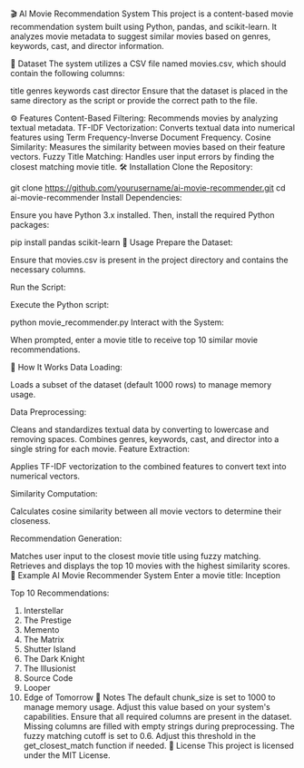 🎬 AI Movie Recommendation System
This project is a content-based movie recommendation system built using Python, pandas, and scikit-learn. It analyzes movie metadata to suggest similar movies based on genres, keywords, cast, and director information.

📂 Dataset
The system utilizes a CSV file named movies.csv, which should contain the following columns:

title
genres
keywords
cast
director
Ensure that the dataset is placed in the same directory as the script or provide the correct path to the file.

⚙️ Features
Content-Based Filtering: Recommends movies by analyzing textual metadata.
TF-IDF Vectorization: Converts textual data into numerical features using Term Frequency-Inverse Document Frequency.
Cosine Similarity: Measures the similarity between movies based on their feature vectors.
Fuzzy Title Matching: Handles user input errors by finding the closest matching movie title.
🛠️ Installation
Clone the Repository:

git clone https://github.com/yourusername/ai-movie-recommender.git
cd ai-movie-recommender
Install Dependencies:

Ensure you have Python 3.x installed. Then, install the required Python packages:

pip install pandas scikit-learn
🚀 Usage
Prepare the Dataset:

Ensure that movies.csv is present in the project directory and contains the necessary columns.

Run the Script:

Execute the Python script:

python movie_recommender.py
Interact with the System:

When prompted, enter a movie title to receive top 10 similar movie recommendations.

🧠 How It Works
Data Loading:

Loads a subset of the dataset (default 1000 rows) to manage memory usage.

Data Preprocessing:

Cleans and standardizes textual data by converting to lowercase and removing spaces.
Combines genres, keywords, cast, and director into a single string for each movie.
Feature Extraction:

Applies TF-IDF vectorization to the combined features to convert text into numerical vectors.

Similarity Computation:

Calculates cosine similarity between all movie vectors to determine their closeness.

Recommendation Generation:

Matches user input to the closest movie title using fuzzy matching.
Retrieves and displays the top 10 movies with the highest similarity scores.
📝 Example
AI Movie Recommender System
Enter a movie title: Inception

Top 10 Recommendations:

1. Interstellar
2. The Prestige
3. Memento
4. The Matrix
5. Shutter Island
6. The Dark Knight
7. The Illusionist
8. Source Code
9. Looper
10. Edge of Tomorrow
📌 Notes
The default chunk_size is set to 1000 to manage memory usage. Adjust this value based on your system's capabilities.
Ensure that all required columns are present in the dataset. Missing columns are filled with empty strings during preprocessing.
The fuzzy matching cutoff is set to 0.6. Adjust this threshold in the get_closest_match function if needed.
📄 License
This project is licensed under the MIT License.

